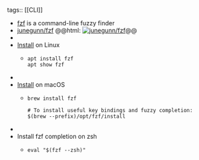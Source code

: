 tags:: [[CLI]]

- [fzf](https://github.com/junegunn/fzf) is a command-line fuzzy finder
- [junegunn/fzf](https://github.com/junegunn/fzf)
  @@html: <a href="https://github.com/junegunn/fzf/"><img src="https://github-readme-stats-astronomer.vercel.app/api/pin/?username=junegunn&repo=fzf&theme=tokyonight" alt="junegunn/fzf"/></a>@@
-
- [Install](https://github.com/junegunn/fzf#using-linux-package-managers) on Linux
	- ```shell
	  apt install fzf
	  apt show fzf
	  ```
-
- [Install](https://github.com/junegunn/fzf#using-homebrew) on macOS
	- ```shell
	  brew install fzf
	  
	  # To install useful key bindings and fuzzy completion:
	  $(brew --prefix)/opt/fzf/install
	  ```
-
- Install fzf completion on zsh
	- ```shell
	  eval "$(fzf --zsh)"
	  ```